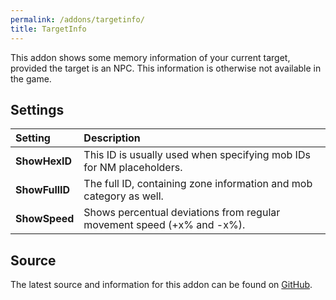 ```yaml
---
permalink: /addons/targetinfo/
title: TargetInfo
---
```


This addon shows some memory information of your current target, provided the target is an NPC. This information is otherwise not available in the game.

## Settings
|Setting|Description|
|:---|:---|
|**ShowHexID**|This ID is usually used when specifying mob IDs for NM placeholders.|
|**ShowFullID**|The full ID, containing zone information and mob category as well.|
|**ShowSpeed**|Shows percentual deviations from regular movement speed (+x% and -x%).|

## Source
The latest source and information for this addon can be found on [GitHub](https://github.com/Windower/Lua/tree/live/addons/targetinfo).